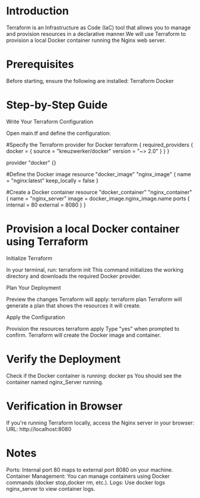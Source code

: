 # Introduction

Terraform is an Infrastructure as Code (IaC) tool that allows you to manage and provision resources in a declarative manner.We will use Terraform to provision a local Docker container running the Nginx web server.

# Prerequisites

Before starting, ensure the following are installed:
Terraform
Docker

# Step-by-Step Guide

Write Your Terraform Configuration

Open main.tf and define the configuration:

#Specify the Terraform provider for Docker
terraform {
  required_providers {
    docker = {
      source  = "kreuzwerker/docker"
      version = "~> 2.0"
    }
  }
}

provider "docker" {}

 #Define the Docker image
resource "docker_image" "nginx_image" {
  name         = "nginx:latest"
  keep_locally = false
}

#Create a Docker container
resource "docker_container" "nginx_container" {
  name  = "nginx_server"
  image = docker_image.nginx_image.name
  ports {
    internal = 80
    external = 8080
  }
}

# Provision a local Docker container using Terraform

Initialize Terraform

In your terminal, run:
terraform init
This command initializes the working directory and downloads the required Docker provider.

Plan Your Deployment

Preview the changes Terraform will apply:
terraform plan
Terraform will generate a plan that shows the resources it will create.

Apply the Configuration

Provision the resources
terraform apply
Type "yes" when prompted to confirm. Terraform will create the Docker image and container.

# Verify the Deployment

Check if the Docker container is running:
docker ps
You should see the container named nginx_Server running.

# Verification in Browser

If you're running Terraform locally, access the Nginx server in your browser:
URL: http://localhost:8080

# Notes

Ports: Internal port 80 maps to external port 8080 on your machine.
Container Management: You can manage containers using Docker commands (docker stop,docker rm, etc.).
Logs: Use docker logs nginx_server to view container logs.
